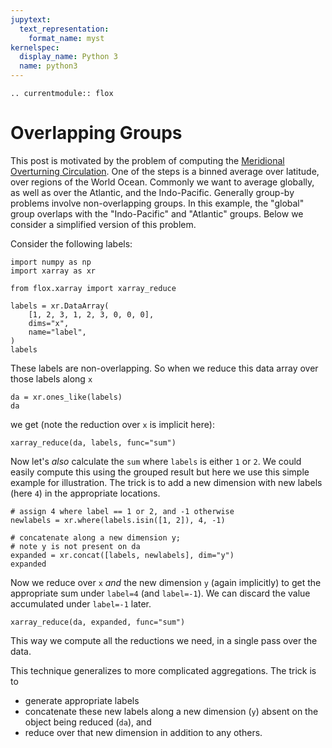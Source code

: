 ```yaml
---
jupytext:
  text_representation:
    format_name: myst
kernelspec:
  display_name: Python 3
  name: python3
---
```


```{eval-rst}
.. currentmodule:: flox
```

# Overlapping Groups

This post is motivated by the problem of computing the [Meridional Overturning Circulation](https://en.wikipedia.org/wiki/Atlantic_meridional_overturning_circulation).
One of the steps is a binned average over latitude, over regions of the World Ocean. Commonly we want to average
globally, as well as over the Atlantic, and the Indo-Pacific. Generally group-by problems involve non-overlapping
groups. In this example, the "global" group overlaps with the "Indo-Pacific" and "Atlantic" groups. Below we consider a simplified version of this problem.

Consider the following labels:
```{code-cell}
import numpy as np
import xarray as xr

from flox.xarray import xarray_reduce

labels = xr.DataArray(
    [1, 2, 3, 1, 2, 3, 0, 0, 0],
    dims="x",
    name="label",
)
labels
```

These labels are non-overlapping. So when we reduce this data array over those labels along `x`
```{code-cell}
da = xr.ones_like(labels)
da
```
we get (note the reduction over `x` is implicit here):

```{code-cell}
xarray_reduce(da, labels, func="sum")
```

Now let's _also_ calculate the `sum` where `labels` is either `1` or `2`.
We could easily compute this using the grouped result but here we use this simple example for illustration.
The trick is to add a new dimension with new labels (here `4`) in the appropriate locations.
```{code-cell}
# assign 4 where label == 1 or 2, and -1 otherwise
newlabels = xr.where(labels.isin([1, 2]), 4, -1)

# concatenate along a new dimension y;
# note y is not present on da
expanded = xr.concat([labels, newlabels], dim="y")
expanded
```

Now we reduce over `x` _and_ the new dimension `y` (again implicitly) to get the appropriate sum under
`label=4` (and `label=-1`). We can discard the value accumulated under `label=-1` later.
```{code-cell}
xarray_reduce(da, expanded, func="sum")
```

This way we compute all the reductions we need, in a single pass over the data.

This technique generalizes to more complicated aggregations. The trick is to
- generate appropriate labels
- concatenate these new labels along a new dimension (`y`) absent on the object being reduced (`da`), and
- reduce over that new dimension in addition to any others.
